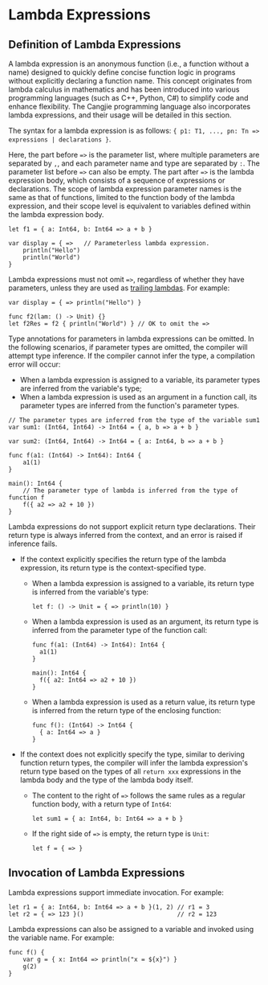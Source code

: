 # Lambda Expressions

## Definition of Lambda Expressions

A lambda expression is an anonymous function (i.e., a function without a name) designed to quickly define concise function logic in programs without explicitly declaring a function name. This concept originates from lambda calculus in mathematics and has been introduced into various programming languages (such as C++, Python, C#) to simplify code and enhance flexibility. The Cangjie programming language also incorporates lambda expressions, and their usage will be detailed in this section.

The syntax for a lambda expression is as follows: `{ p1: T1, ..., pn: Tn => expressions | declarations }`.

Here, the part before `=>` is the parameter list, where multiple parameters are separated by `,`, and each parameter name and type are separated by `:`. The parameter list before `=>` can also be empty. The part after `=>` is the lambda expression body, which consists of a sequence of expressions or declarations. The scope of lambda expression parameter names is the same as that of functions, limited to the function body of the lambda expression, and their scope level is equivalent to variables defined within the lambda expression body.

<!-- compile -->

```cangjie
let f1 = { a: Int64, b: Int64 => a + b }

var display = { =>   // Parameterless lambda expression.
    println("Hello")
    println("World")
}
```

Lambda expressions must not omit `=>`, regardless of whether they have parameters, unless they are used as [trailing lambdas](./function_call_desugar.md#trailing-lambda). For example:

<!-- compile -->

```cangjie
var display = { => println("Hello") }

func f2(lam: () -> Unit) {}
let f2Res = f2 { println("World") } // OK to omit the =>
```

Type annotations for parameters in lambda expressions can be omitted. In the following scenarios, if parameter types are omitted, the compiler will attempt type inference. If the compiler cannot infer the type, a compilation error will occur:

- When a lambda expression is assigned to a variable, its parameter types are inferred from the variable's type;
- When a lambda expression is used as an argument in a function call, its parameter types are inferred from the function's parameter types.

<!-- compile -->

```cangjie
// The parameter types are inferred from the type of the variable sum1
var sum1: (Int64, Int64) -> Int64 = { a, b => a + b }

var sum2: (Int64, Int64) -> Int64 = { a: Int64, b => a + b }

func f(a1: (Int64) -> Int64): Int64 {
    a1(1)
}

main(): Int64 {
    // The parameter type of lambda is inferred from the type of function f
    f({ a2 => a2 + 10 })
}
```

Lambda expressions do not support explicit return type declarations. Their return type is always inferred from the context, and an error is raised if inference fails.

- If the context explicitly specifies the return type of the lambda expression, its return type is the context-specified type.

  - When a lambda expression is assigned to a variable, its return type is inferred from the variable's type:

    <!-- compile -->

    ```cangjie
    let f: () -> Unit = { => println(10) }
    ```

  - When a lambda expression is used as an argument, its return type is inferred from the parameter type of the function call:

    <!-- compile -->

    ```cangjie
    func f(a1: (Int64) -> Int64): Int64 {
      a1(1)
    }

    main(): Int64 {
      f({ a2: Int64 => a2 + 10 })
    }
    ```

  - When a lambda expression is used as a return value, its return type is inferred from the return type of the enclosing function:

    <!-- compile -->

    ```cangjie
    func f(): (Int64) -> Int64 {
      { a: Int64 => a }
    }
    ```

- If the context does not explicitly specify the type, similar to deriving function return types, the compiler will infer the lambda expression's return type based on the types of all `return xxx` expressions in the lambda body and the type of the lambda body itself.

  - The content to the right of `=>` follows the same rules as a regular function body, with a return type of `Int64`:

    <!-- compile -->

    ```cangjie
    let sum1 = { a: Int64, b: Int64 => a + b }
    ```

  - If the right side of `=>` is empty, the return type is `Unit`:

    <!-- compile -->

    ```cangjie
    let f = { => }
    ```

## Invocation of Lambda Expressions

Lambda expressions support immediate invocation. For example:

<!-- compile -->

```cangjie
let r1 = { a: Int64, b: Int64 => a + b }(1, 2) // r1 = 3
let r2 = { => 123 }()                          // r2 = 123
```

Lambda expressions can also be assigned to a variable and invoked using the variable name. For example:

<!-- compile -->

```cangjie
func f() {
    var g = { x: Int64 => println("x = ${x}") }
    g(2)
}
```